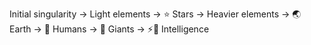 Initial singularity → Light elements → ⭐ Stars → Heavier elements → 🌏 Earth → 👫 Humans → 👣 Giants → ⚡🧠 Intelligence
